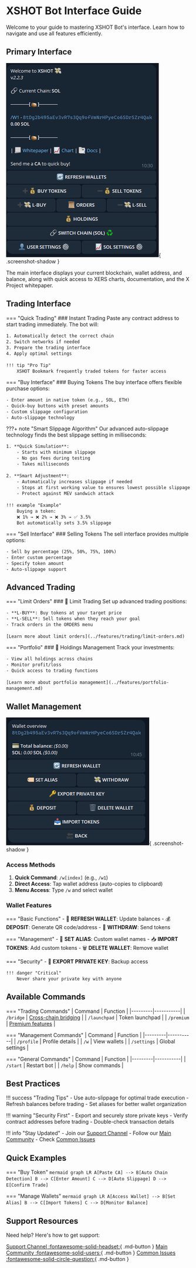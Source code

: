 # XSHOT Bot Interface Guide

Welcome to your guide to mastering XSHOT Bot's interface. Learn how to navigate and use all features efficiently.

## Primary Interface

![Main Interface](../assets/main_interface/main_menu.png){ .screenshot-shadow }

The main interface displays your current blockchain, wallet address, and balance, along with quick access to XERS charts, documentation, and the X Project whitepaper.

## Trading Interface

=== "Quick Trading"
    ### Instant Trading
    Paste any contract address to start trading immediately. The bot will:

    1. Automatically detect the correct chain
    2. Switch networks if needed
    3. Prepare the trading interface
    4. Apply optimal settings

    !!! tip "Pro Tip"
        XSHOT Bookmark frequently traded tokens for faster access

=== "Buy Interface"
    ### Buying Tokens
    The buy interface offers flexible purchase options:

    - Enter amount in native token (e.g., SOL, ETH)
    - Quick-buy buttons with preset amounts
    - Custom slippage configuration
    - Auto-slippage technology

???+ note "Smart Slippage Algorithm"
    Our advanced auto-slippage technology finds the best slippage setting in milliseconds:

    1. **Quick Simulation**:
        - Starts with minimum slippage
        - No gas fees during testing
        - Takes milliseconds

    2. **Smart Adjustment**:
        - Automatically increases slippage if needed
        - Stops at first working value to ensures lowest possible slippage
        - Protect against MEV sandwich attack

    !!! example "Example"
        Buying a token:
        ❌ 1% → ❌ 2% → ❌ 3% → ✅ 3.5%
        Bot automatically sets 3.5% slippage

=== "Sell Interface"
    ### Selling Tokens
    The sell interface provides multiple options:

    - Sell by percentage (25%, 50%, 75%, 100%)
    - Enter custom percentage
    - Specify token amount
    - Auto-slippage support

## Advanced Trading

=== "Limit Orders"
    ### 🎯 Limit Trading
    Set up advanced trading positions:

    - **L-BUY**: Buy tokens at your target price
    - **L-SELL**: Sell tokens when they reach your goal
    - Track orders in the ORDERS menu

    [Learn more about limit orders](../features/trading/limit-orders.md)

=== "Portfolio"
    ### 💼 Holdings Management
    Track your investments:

    - View all holdings across chains
    - Monitor profit/loss
    - Quick access to trading functions

    [Learn more about portfolio management](../features/portfolio-management.md)

## Wallet Management

![Wallet Menu](../assets/main_interface/wallet_menu.png){ .screenshot-shadow }

### Access Methods

1. **Quick Command**: `/w[index]` (e.g., `/w1`)
2. **Direct Access**: Tap wallet address (auto-copies to clipboard)
3. **Menu Access**: Type `/w` and select wallet

### Wallet Features

=== "Basic Functions"
    - 🔄 **REFRESH WALLET**: Update balances
    - 💰 **DEPOSIT**: Generate QR code/address
    - 💸 **WITHDRAW**: Send tokens

=== "Management"
    - 📝 **SET ALIAS**: Custom wallet names
    - 📥 **IMPORT TOKENS**: Add custom tokens
    - 🗑️ **DELETE WALLET**: Remove wallet

=== "Security"
    - 🔑 **EXPORT PRIVATE KEY**: Backup access

    !!! danger "Critical"
        Never share your private key with anyone

## Available Commands

=== "Trading Commands"
    | Command | Function |
    |---------|-----------|
    | `/bridge` | [Cross-chain bridging](../features/bridging.md) |
    | `/launchpad` | Token launchpad |
    | `/premium` | [Premium features](../premium-features/premium-chat.md) |

=== "Management Commands"
    | Command | Function |
    |---------|-----------|
    | `/profile` | Profile details |
    | `/w` | View wallets |
    | `/settings` | Global settings |

=== "General Commands"
    | Command | Function |
    |---------|-----------|
    | `/start` | Restart bot |
    | `/help` | Show commands |

## Best Practices

!!! success "Trading Tips"
    - Use auto-slippage for optimal trade execution
    - Refresh balances before trading
    - Set aliases for better wallet organization

!!! warning "Security First"
    - Export and securely store private keys
    - Verify contract addresses before trading
    - Double-check transaction details

!!! info "Stay Updated"
    - Join our [Support Channel](https://t.me/Xshot_trading)
    - Follow our [Main Community](https://t.me/xerc20)
    - Check [Common Issues](../troubleshooting/common-issues.md)

## Quick Examples

=== "Buy Token"
    ```mermaid
    graph LR
        A[Paste CA] --> B[Auto Chain Detection]
        B --> C[Enter Amount]
        C --> D[Auto Slippage]
        D --> E[Confirm Trade]
    ```

=== "Manage Wallets"
    ```mermaid
    graph LR
        A[Access Wallet] --> B[Set Alias]
        B --> C[Import Tokens]
        C --> D[Monitor Balance]
    ```

## Support Resources

Need help? Here's how to get support:

[Support Channel :fontawesome-solid-headset:](https://t.me/Xshot_trading){ .md-button }
[Main Community :fontawesome-solid-users:](https://t.me/xerc20){ .md-button }
[Common Issues :fontawesome-solid-circle-question:](../troubleshooting/common-issues.md){ .md-button }
